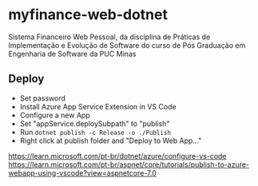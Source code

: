 # myfinance-web-dotnet
Sistema Financeiro Web Pessoal, da disciplina de Práticas de Implementação e Evolução de Software do curso de Pós Graduação em Engenharia de Software da PUC Minas

## Deploy
- Set password
- Install Azure App Service Extension in VS Code
- Configure a new App
- Set "appService.deploySubpath" to "publish"
- Run `dotnet publish -c Release -o ./Publish`
- Right click at publish folder and "Deploy to Web App..."

https://learn.microsoft.com/pt-br/dotnet/azure/configure-vs-code
https://learn.microsoft.com/pt-br/aspnet/core/tutorials/publish-to-azure-webapp-using-vscode?view=aspnetcore-7.0